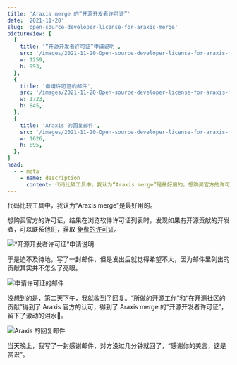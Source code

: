 ```yaml
---
title: 'Araxis merge 的“开源开发者许可证”'
date: '2021-11-20'
slug: 'open-source-developer-license-for-araxis-merge'
pictureView: [
  {
    title: '“开源开发者许可证”申请说明',
    src: '/images/2021-11-20-Open-source-developer-license-for-araxis-merge(1).png',
    w: 1259,
    h: 993,
  },
  {
    title: '申请许可证的邮件',
    src: '/images/2021-11-20-Open-source-developer-license-for-araxis-merge(2).png',
    w: 1723,
    h: 845,
  },
  {
    title: 'Araxis 的回复邮件',
    src: '/images/2021-11-20-Open-source-developer-license-for-araxis-merge(3).png',
    w: 1626,
    h: 895,
  },
]
head:
  - - meta
    - name: description
      content: 代码比较工具中，我认为“Araxis merge”是最好用的。想购买官方的许可证，结果在浏览软件许可证列表时，发现如果有开源贡献的开发者，可以联系他们。
---
```


代码比较工具中，我认为“Araxis merge”是最好用的。

想购买官方的许可证，结果在浏览软件许可证列表时，发现如果有开源贡献的开发者，可以联系他们，获取 [免费的许可证](https://www.araxis.com/buy/open-source)。

![“开源开发者许可证”申请说明](/images/2021-11-20-Open-source-developer-license-for-araxis-merge(1).png)

于是迫不及待地，写了一封邮件，但是发出后就觉得希望不大，因为邮件里列出的贡献其实并不怎么了亮眼。

![申请许可证的邮件](/images/2021-11-20-Open-source-developer-license-for-araxis-merge(2).png)

没想到的是，第二天下午，我就收到了回复。“所做的开源工作”和“在开源社区的贡献”得到了 Araxis 官方的认可，得到了 Araxis merge 的“开源开发者许可证”，留下了激动的泪水🥳。

![Araxis 的回复邮件](/images/2021-11-20-Open-source-developer-license-for-araxis-merge(3).png)

当天晚上，我写了一封感谢邮件，对方没过几分钟就回了，“感谢你的美言，这是赏识”。

